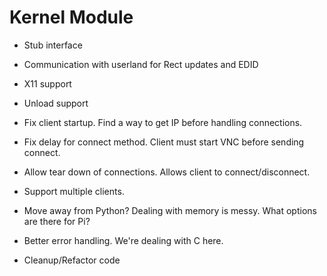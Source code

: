 Kernel Module
=============
 * Stub interface
 * Communication with userland for Rect updates and EDID
 * X11 support
 * Unload support

* Fix client startup.  Find a way to get IP before handling connections.
* Fix delay for connect method.  Client must start VNC before sending connect.
* Allow tear down of connections.  Allows client to connect/disconnect.
* Support multiple clients.

* Move away from Python?  Dealing with memory is messy.  What options are there for Pi?
* Better error handling.  We're dealing with C here.
* Cleanup/Refactor code
